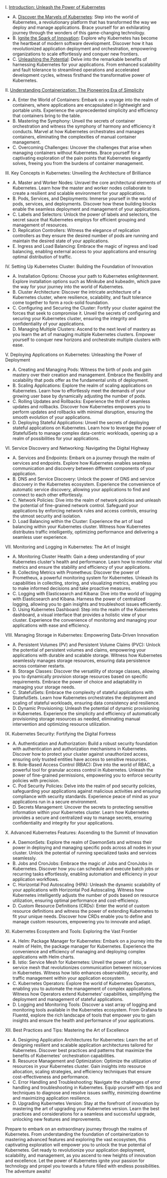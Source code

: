 I. [Introduction: Unleash the Power of Kubernetes](introduction.md)

- A. [Discover the Marvels of Kubernetes](introduction.md#discover-the-marvels-of-kubernetes): Step into the world of Kubernetes, a revolutionary platform that has transformed the way we deploy and manage applications. Brace yourself for an exhilarating journey through the wonders of this game-changing technology.
- B. [Ignite the Spark of Innovation](introduction.md#ignite-the-spark-of-innovation): Explore why Kubernetes has become the heartbeat of modern software development. Discover how it has revolutionized application deployment and orchestration, empowering organizations to scale effortlessly and conquer new frontiers.
- C. [Unleashing the Potential](introduction.md#unleashing-the-potential): Delve into the remarkable benefits of harnessing Kubernetes for your applications. From enhanced scalability and fault tolerance to streamlined operations and accelerated development cycles, witness firsthand the transformative power of Kubernetes.

II. [Understanding Containerization: The Pioneering Era of Simplicity](understanding_containerization.md)

- A. Enter the World of Containers: Embark on a voyage into the realm of containers, where applications are encapsulated in lightweight and portable units. Experience the unprecedented simplicity and efficiency that containers bring to the table.
- B. Mastering the Symphony: Unveil the secrets of container orchestration and witness the symphony of harmony and efficiency it conducts. Marvel at how Kubernetes orchestrates and manages containers, eliminating the complexities of manual container management.
- C. Overcoming Challenges: Uncover the challenges that arise when managing containers without Kubernetes. Brace yourself for a captivating exploration of the pain points that Kubernetes elegantly solves, freeing you from the burdens of container management.

III. Key Concepts in Kubernetes: Unveiling the Architecture of Brilliance

- A. Master and Worker Nodes: Unravel the core architectural elements of Kubernetes. Learn how the master and worker nodes collaborate to create a resilient and scalable environment for your applications.
- B. Pods, Services, and Deployments: Immerse yourself in the world of pods, services, and deployments. Discover how these building blocks enable the seamless deployment and management of your applications.
- C. Labels and Selectors: Unlock the power of labels and selectors, the secret sauce that Kubernetes employs for efficient grouping and management of resources.
- D. Replication Controllers: Witness the elegance of replication controllers as they ensure the desired number of pods are running and maintain the desired state of your applications.
- E. Ingress and Load Balancing: Embrace the magic of ingress and load balancing, enabling external access to your applications and ensuring optimal distribution of traffic.

IV. Setting Up Kubernetes Cluster: Building the Foundation of Innovation

- A. Installation Options: Choose your path to Kubernetes enlightenment. Explore installation options such as Minikube and kubeadm, which pave the way for your journey into the world of Kubernetes.
- B. Cluster Architecture: Discover the intricate architecture of a Kubernetes cluster, where resilience, scalability, and fault tolerance come together to form a rock-solid foundation.
- C. Configuring and Securing the Cluster: Fortify your cluster against the forces that seek to compromise it. Unveil the secrets of configuring and securing your Kubernetes cluster, ensuring the integrity and confidentiality of your applications.
- D. Managing Multiple Clusters: Ascend to the next level of mastery as you learn the art of managing multiple Kubernetes clusters. Empower yourself to conquer new horizons and orchestrate multiple clusters with ease.

V. Deploying Applications on Kubernetes: Unleashing the Power of Deployment

- A. Creating and Managing Pods: Witness the birth of pods and gain mastery over their creation and management. Embrace the flexibility and scalability that pods offer as the fundamental units of deployment.
- B. Scaling Applications: Explore the realm of scaling applications on Kubernetes. Learn how to effortlessly meet the demands of your growing user base by dynamically adjusting the number of pods.
- C. Rolling Updates and Rollbacks: Experience the thrill of seamless updates and rollbacks. Discover how Kubernetes empowers you to perform updates and rollbacks with minimal disruption, ensuring the smooth evolution of your applications.
- D. Deploying Stateful Applications: Unveil the secrets of deploying stateful applications on Kubernetes. Learn how to leverage the power of StatefulSets to manage complex data-centric workloads, opening up a realm of possibilities for your applications.

VI. Service Discovery and Networking: Navigating the Digital Highway

- A. Services and Endpoints: Embark on a journey through the realm of services and endpoints. Explore how Kubernetes enables seamless communication and discovery between different components of your application.
- B. DNS and Service Discovery: Unlock the power of DNS and service discovery in the Kubernetes ecosystem. Experience the convenience of automatic service discovery, allowing your applications to find and connect to each other effortlessly.
- C. Network Policies: Dive into the realm of network policies and unleash the potential of fine-grained network control. Safeguard your applications by enforcing network rules and access controls, ensuring the utmost security and isolation.
- D. Load Balancing within the Cluster: Experience the art of load balancing within your Kubernetes cluster. Witness how Kubernetes distributes traffic intelligently, optimizing performance and delivering a seamless user experience.

VII. Monitoring and Logging in Kubernetes: The Art of Insight

- A. Monitoring Cluster Health: Gain a deep understanding of your Kubernetes cluster's health and performance. Learn how to monitor vital metrics and ensure the stability and efficiency of your applications.
- B. Collecting Metrics with Prometheus: Discover the power of Prometheus, a powerful monitoring system for Kubernetes. Unleash its capabilities in collecting, storing, and visualizing metrics, enabling you to make informed decisions and take proactive measures.
- C. Logging with Elasticsearch and Kibana: Dive into the world of logging with Elasticsearch and Kibana. Harness the power of centralized logging, allowing you to gain insights and troubleshoot issues efficiently.
- D. Using Kubernetes Dashboard: Step into the realm of the Kubernetes dashboard, a visual interface that provides a holistic view of your cluster. Experience the convenience of monitoring and managing your applications with ease and efficiency.

VIII. Managing Storage in Kubernetes: Empowering Data-Driven Innovation

- A. Persistent Volumes (PV) and Persistent Volume Claims (PVC): Unlock the potential of persistent volumes and claims, empowering your applications with durable and scalable storage. Witness how Kubernetes seamlessly manages storage resources, ensuring data persistence across container restarts.
- B. Storage Classes: Discover the versatility of storage classes, allowing you to dynamically provision storage resources based on specific requirements. Embrace the power of choice and adaptability in managing your storage needs.
- C. StatefulSets: Embrace the complexity of stateful applications with StatefulSets. Learn how Kubernetes orchestrates the deployment and scaling of stateful workloads, ensuring data consistency and resilience.
- D. Dynamic Provisioning: Unleash the potential of dynamic provisioning in Kubernetes. Experience the simplicity and efficiency of automatically provisioning storage resources as needed, eliminating manual intervention and optimizing resource utilization.

IX. Kubernetes Security: Fortifying the Digital Fortress

- A. Authentication and Authorization: Build a robust security foundation with authentication and authorization mechanisms in Kubernetes. Discover how to protect your cluster against unauthorized access, ensuring only trusted entities have access to sensitive resources.
- B. Role-Based Access Control (RBAC): Dive into the world of RBAC, a powerful tool for granular access control in Kubernetes. Unleash the power of fine-grained permissions, empowering you to enforce security policies with precision.
- C. Pod Security Policies: Delve into the realm of pod security policies, safeguarding your applications against malicious activities and ensuring compliance with security standards. Experience peace of mind as your applications run in a secure environment.
- D. Secrets Management: Uncover the secrets to protecting sensitive information within your Kubernetes cluster. Learn how Kubernetes provides a secure and centralized way to manage secrets, ensuring confidentiality and integrity for your applications.

X. Advanced Kubernetes Features: Ascending to the Summit of Innovation

- A. DaemonSets: Explore the realm of DaemonSets and witness their power in deploying and managing specific pods across all nodes in your cluster. Unlock the potential of running specialized tasks and services seamlessly.
- B. Jobs and CronJobs: Embrace the magic of Jobs and CronJobs in Kubernetes. Discover how you can schedule and execute batch jobs or recurring tasks effortlessly, enabling automation and efficiency in your application workflows.
- C. Horizontal Pod Autoscaling (HPA): Unleash the dynamic scalability of your applications with Horizontal Pod Autoscaling. Witness how Kubernetes intelligently adjusts the number of pods based on resource utilization, ensuring optimal performance and cost-efficiency.
- D. Custom Resource Definitions (CRDs): Enter the world of custom resource definitions and witness the power of extending Kubernetes to fit your unique needs. Discover how CRDs enable you to define and manage custom resources, empowering you to innovate and adapt.

XI. Kubernetes Ecosystem and Tools: Exploring the Vast Frontier

- A. Helm: Package Manager for Kubernetes: Embark on a journey into the realm of Helm, the package manager for Kubernetes. Experience the convenience and efficiency of managing and deploying complex applications with Helm charts.
- B. Istio: Service Mesh for Kubernetes: Unveil the power of Istio, a service mesh that revolutionizes communication between microservices in Kubernetes. Witness how Istio enhances observability, security, and traffic management within your application ecosystem.
- C. Kubernetes Operators: Explore the world of Kubernetes Operators, enabling you to automate the management of complex applications. Witness how Operators extend Kubernetes' capabilities, simplifying the deployment and management of stateful applications.
- D. Logging and Monitoring Tools: Discover a vast array of logging and monitoring tools available in the Kubernetes ecosystem. From Grafana to Fluentd, explore the rich landscape of tools that empower you to gain insights and ensure the health and performance of your applications.

XII. Best Practices and Tips: Mastering the Art of Excellence

- A. Designing Application Architectures for Kubernetes: Learn the art of designing resilient and scalable application architectures tailored for Kubernetes. Discover best practices and patterns that maximize the benefits of Kubernetes' orchestration capabilities.
- B. Resource Management and Optimization: Optimize the utilization of resources in your Kubernetes cluster. Gain insights into resource allocation, scaling strategies, and efficiency techniques that ensure cost-effectiveness and performance.
- C. Error Handling and Troubleshooting: Navigate the challenges of error handling and troubleshooting in Kubernetes. Equip yourself with tips and techniques to diagnose and resolve issues swiftly, minimizing downtime and maximizing application resilience.
- D. Upgrading Kubernetes Version: Stay at the forefront of innovation by mastering the art of upgrading your Kubernetes version. Learn the best practices and considerations for a seamless and successful upgrade, unlocking new features and improvements.

Prepare to embark on an extraordinary journey through the realms of Kubernetes. From understanding the foundation of containerization to mastering advanced features and exploring the vast ecosystem, this captivating exploration will empower you to unlock the true potential of Kubernetes. Get ready to revolutionize your application deployment, scalability, and management, as you ascend to new heights of innovation and excellence. Let the power of Kubernetes ignite your passion for technology and propel you towards a future filled with endless possibilities. The adventure awaits!